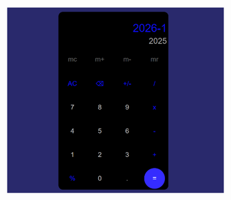 ![image alt](https://github.com/Khageswar-M/Calculator/blob/main/Screenshot%202025-07-01%20145511.png?raw=true)

